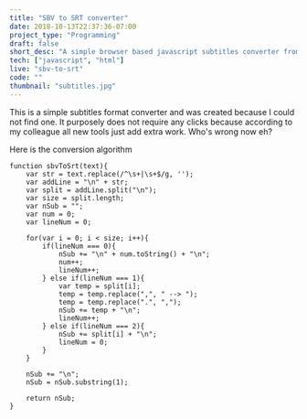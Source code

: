 ```yaml
---
title: "SBV to SRT converter"
date: 2018-10-13T22:37:36-07:00
project_type: "Programming"
draft: false
short_desc: "A simple browser based javascript subtitles converter from SBV to SRT."
tech: ["javascript", "html"]
live: "sbv-to-srt"
code: ""
thumbnail: "subtitles.jpg"
---
```


This is a simple subtitles format converter and was created because I could not find one. It purposely does not require any clicks because according to my colleague all new tools just add extra work. Who's wrong now eh?

Here is the conversion algorithm
```
function sbvToSrt(text){
    var str = text.replace(/^\s+|\s+$/g, '');
    var addLine = "\n" + str;
    var split = addLine.split("\n");
    var size = split.length;
    var nSub = "";
    var num = 0;
    var lineNum = 0;

    for(var i = 0; i < size; i++){
        if(lineNum === 0){
            nSub += "\n" + num.toString() + "\n";
            num++;
            lineNum++;
        } else if(lineNum === 1){
            var temp = split[i];
            temp = temp.replace(",", " --> ");
            temp = temp.replace(".", ",");
            nSub += temp + "\n";
            lineNum++;
        } else if(lineNum === 2){
            nSub += split[i] + "\n";
            lineNum = 0;
        }
    }

    nSub += "\n";
    nSub = nSub.substring(1);

    return nSub;
}
```